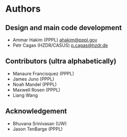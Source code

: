 # Authors

## Design and main code development
- Ammar Hakim (PPPL) <ahakim@pppl.gov>
- Petr Cagas (HZDR/CASUS) <p.cagas@hzdr.de>

## Contributors (ultra alphabetically)
- Manaure Francisquez (PPPL)
- James Juno (PPPL)
- Noah Mandel (PPPL)
- Maxwell Rosen (PPPL)
- Liang Wang

## Acknowledgement
- Bhuvana Srinivasan (UW)
- Jason TenBarge (PPPL)